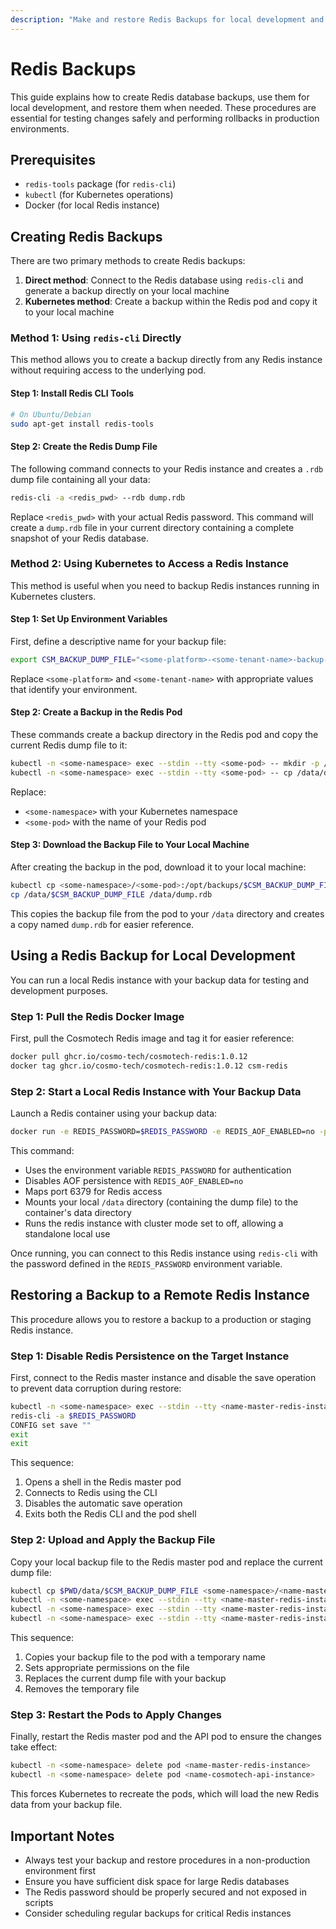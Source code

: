 ```yaml
---
description: "Make and restore Redis Backups for local development and rollback operations"
---
```


# Redis Backups

This guide explains how to create Redis database backups, use them for local development, and restore them when needed. These procedures are essential for testing changes safely and performing rollbacks in production environments.

## Prerequisites

- `redis-tools` package (for `redis-cli`)
- `kubectl` (for Kubernetes operations)
- Docker (for local Redis instance)

## Creating Redis Backups

There are two primary methods to create Redis backups:

1. **Direct method**: Connect to the Redis database using `redis-cli` and generate a backup directly on your local machine
2. **Kubernetes method**: Create a backup within the Redis pod and copy it to your local machine

### Method 1: Using `redis-cli` Directly

This method allows you to create a backup directly from any Redis instance without requiring access to the underlying pod.

#### Step 1: Install Redis CLI Tools

```bash
# On Ubuntu/Debian
sudo apt-get install redis-tools
```

#### Step 2: Create the Redis Dump File

The following command connects to your Redis instance and creates a `.rdb` dump file containing all your data:

```bash title="Creating a Redis dump file"
redis-cli -a <redis_pwd> --rdb dump.rdb
```

Replace `<redis_pwd>` with your actual Redis password. This command will create a `dump.rdb` file in your current directory containing a complete snapshot of your Redis database.

### Method 2: Using Kubernetes to Access a Redis Instance

This method is useful when you need to backup Redis instances running in Kubernetes clusters.

#### Step 1: Set Up Environment Variables

First, define a descriptive name for your backup file:

```bash title="Setting up backup environment variables"
export CSM_BACKUP_DUMP_FILE="<some-platform>-<some-tenant-name>-backup-example.rdb"
```

Replace `<some-platform>` and `<some-tenant-name>` with appropriate values that identify your environment.

#### Step 2: Create a Backup in the Redis Pod

These commands create a backup directory in the Redis pod and copy the current Redis dump file to it:

```bash title="Creating a backup in the Redis pod"
kubectl -n <some-namespace> exec --stdin --tty <some-pod> -- mkdir -p /opt/backups
kubectl -n <some-namespace> exec --stdin --tty <some-pod> -- cp /data/dump.rdb /opt/backups/$CSM_BACKUP_DUMP_FILE
```

Replace:

- `<some-namespace>` with your Kubernetes namespace
- `<some-pod>` with the name of your Redis pod

#### Step 3: Download the Backup File to Your Local Machine

After creating the backup in the pod, download it to your local machine:

```bash title="Downloading the backup file"
kubectl cp <some-namespace>/<some-pod>:/opt/backups/$CSM_BACKUP_DUMP_FILE /data/$CSM_BACKUP_DUMP_FILE
cp /data/$CSM_BACKUP_DUMP_FILE /data/dump.rdb
```

This copies the backup file from the pod to your `/data` directory and creates a copy named `dump.rdb` for easier reference.

## Using a Redis Backup for Local Development

You can run a local Redis instance with your backup data for testing and development purposes.

### Step 1: Pull the Redis Docker Image

First, pull the Cosmotech Redis image and tag it for easier reference:

```bash title="Pulling the Redis Docker image"
docker pull ghcr.io/cosmo-tech/cosmotech-redis:1.0.12
docker tag ghcr.io/cosmo-tech/cosmotech-redis:1.0.12 csm-redis
```

### Step 2: Start a Local Redis Instance with Your Backup Data

Launch a Redis container using your backup data:

```bash title="Starting a local Redis with backup data"
docker run -e REDIS_PASSWORD=$REDIS_PASSWORD -e REDIS_AOF_ENABLED=no -p 6379:6379 -v /data:/bitnami/redis/data csm-redis /opt/bitnami/scripts/redis/run.sh --cluster-enabled no
```

This command:

- Uses the environment variable `REDIS_PASSWORD` for authentication
- Disables AOF persistence with `REDIS_AOF_ENABLED=no`
- Maps port 6379 for Redis access
- Mounts your local `/data` directory (containing the dump file) to the container's data directory
- Runs the redis instance with cluster mode set to off, allowing a standalone local use

Once running, you can connect to this Redis instance using `redis-cli` with the password defined in the `REDIS_PASSWORD` environment variable.

## Restoring a Backup to a Remote Redis Instance

This procedure allows you to restore a backup to a production or staging Redis instance.

### Step 1: Disable Redis Persistence on the Target Instance

First, connect to the Redis master instance and disable the save operation to prevent data corruption during restore:

```bash title="Disabling save on the Redis instance"
kubectl -n <some-namespace> exec --stdin --tty <name-master-redis-instance> -- /bin/bash
redis-cli -a $REDIS_PASSWORD
CONFIG set save ""
exit
exit
```

This sequence:

1. Opens a shell in the Redis master pod
2. Connects to Redis using the CLI
3. Disables the automatic save operation
4. Exits both the Redis CLI and the pod shell

### Step 2: Upload and Apply the Backup File

Copy your local backup file to the Redis master pod and replace the current dump file:

```bash title="Uploading the backup file to the pod"
kubectl cp $PWD/data/$CSM_BACKUP_DUMP_FILE <some-namespace>/<name-master-redis-instance>:/data/dump.rdb-1
kubectl -n <some-namespace> exec --stdin --tty <name-master-redis-instance> -- chmod 777 /data/dump.rdb-1
kubectl -n <some-namespace> exec --stdin --tty <name-master-redis-instance> -- cp /data/dump.rdb-1 /data/dump.rdb
kubectl -n <some-namespace> exec --stdin --tty <name-master-redis-instance> -- rm /data/dump.rdb-1
```

This sequence:

1. Copies your backup file to the pod with a temporary name
2. Sets appropriate permissions on the file
3. Replaces the current dump file with your backup
4. Removes the temporary file

### Step 3: Restart the Pods to Apply Changes

Finally, restart the Redis master pod and the API pod to ensure the changes take effect:

```bash title="Restarting the pods"
kubectl -n <some-namespace> delete pod <name-master-redis-instance>
kubectl -n <some-namespace> delete pod <name-cosmotech-api-instance>
```

This forces Kubernetes to recreate the pods, which will load the new Redis data from your backup file.

## Important Notes

- Always test your backup and restore procedures in a non-production environment first
- Ensure you have sufficient disk space for large Redis databases
- The Redis password should be properly secured and not exposed in scripts
- Consider scheduling regular backups for critical Redis instances
